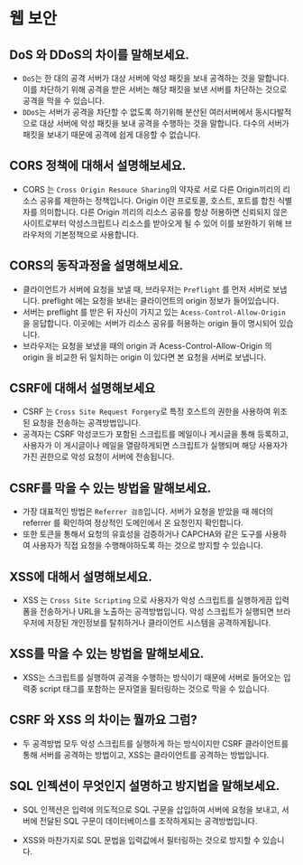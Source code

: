 # 웹 보안



## DoS 와 DDoS의 차이를 말해보세요.

- `DoS`는 한 대의 공격 서버가 대상 서버에 악성 패킷을 보내 공격하는 것을 말합니다. 이를 차단하기 위해 공격을 받은 서버는 해당 패킷을 보낸 서버를 차단하는 것으로 공격을 막을 수 있습니다.
- `DDoS`는 서버가 공격을 차단할 수 없도록 하기위해 분산된 여러서버에서 동시다발적으로 대상 서버에 악성 패킷을 보내 공격을 수행하는 것을 말합니다. 다수의 서버가 패킷을 보내기 때문에 공격에 쉽게 대응할 수 없습니다.



## CORS 정책에 대해서 설명해보세요.

- CORS 는 `Cross Origin Resouce Sharing`의 약자로 서로 다른 Origin끼리의 리소스 공유를 제한하는 정책입니다. Origin 이란 프로토콜, 호스트, 포트를 합친 식별자를 의미합니다. 다른 Origin 끼리의 리소스 공유를 항상 허용하면 신뢰되지 않은 사이트로부터 악성스크립트나 리소스를 받아오게 될 수 있어 이를 보완하기 위해 브라우저의 기본정책으로 사용합니다.



## CORS의 동작과정을 설명해보세요.

- 클라이언트가 서버에 요청을 보낼 때, 브라우저는 `Preflight` 를 먼저 서버로 보냅니다. preflight 에는 요청을 보내는 클라이언트의 origin 정보가 들어있습니다.
- 서버는 preflight 를 받은 뒤 자신이 가지고 있는 `Acess-Control-Allow-Origin` 을 응답합니다. 이곳에는 서버가 리소스 공유를 허용하는 origin 들이 명시되어 있습니다.
- 브라우저는 요청을 보냈을 때의 origin 과 Acess-Control-Allow-Origin 의 origin 을 비교한 뒤 일치하는 origin 이 있다면 본 요청을 서버로 보냅니다. 



## CSRF에 대해서 설명해보세요

- CSRF 는 `Cross Site Request Forgery`로 특정 호스트의 권한을 사용하여 위조된 요청을 전송하는 공격방법입니다.
- 공격자는 CSRF 악성코드가 포함된 스크립트를 메일이나 게시글을 통해 등록하고, 사용자가 이 게시글이나 메일을 열람하게되면 스크립트가 실행되며 해당 사용자가 가진 권한으로 악성 요청이 서버에 전송됩니다. 



## CSRF를 막을 수 있는 방법을 말해보세요.

- 가장 대표적인 방법은 `Referrer 검증`입니다. 서버가 요청을 받았을 때 헤더의 referrer 를 확인하여 정상적인 도메인에서 온 요청인지 확인합니다. 
- 또한 토큰을 통해서 요청의 유효성을 검증하거나 CAPCHA와 같은 도구를 사용하여 사용자가 직접 요청을 수행해야하도록 하는 것으로 방지할 수 있습니다.

## XSS에 대해서 설명해보세요.

- XSS 는 `Cross Site Scripting` 으로 사용자가 악성 스크립트를 실행하게끔 입력폼을 전송하거나 URL을 노출하는 공격방법입니다. 악성 스크립트가 실행되면 브라우저에 저장된 개인정보를 탈취하거나 클라이언트 시스템을 공격하게됩니다.



## XSS를 막을 수 있는 방법을 말해보세요.

- XSS는 스크립트를 실행하여 공격을 수행하는 방식이기 때문에 서버로 들어오는 입력중 script 태그를 포함하는 문자열을 필터링하는 것으로 막을 수 있습니다.



## CSRF 와 XSS 의 차이는 뭘까요 그럼?

- 두 공격방법 모두 악성 스크립트를 실행하게 하는 방식이지만 CSRF 클라이언트를 통해 서버를 공격하는 방법이고, XSS는 클라이언트를 공격하는 방법입니다.



## SQL 인젝션이 무엇인지 설명하고 방지법을 말해보세요.

- SQL 인젝션은 입력에 의도적으로 SQL 구문을 삽입하여 서버에 요청을 보내고, 서버에 전달된 SQL 구문이 데이터베이스를 조작하게되는 공격방법입니다.

- XSS와 마찬가지로 SQL 문법을 입력값에서 필터링하는 것으로 방지할 수 있습니다. 